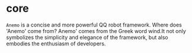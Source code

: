 # core
`Anemo` is a concise and more powerful QQ robot framework.
Where does 'Anemo' come from?
Anemo' comes from the Greek word wind.It not only symbolizes the simplicity and elegance of the framework, but also embodies the enthusiasm of developers.
